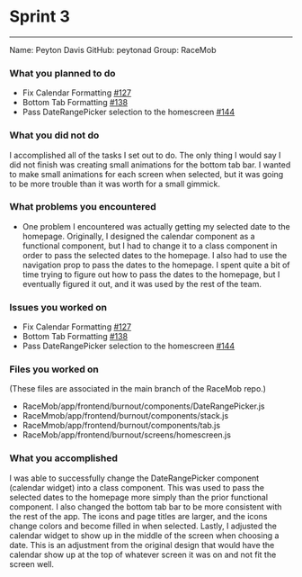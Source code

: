 # Sprint 3
---

Name: Peyton Davis 
GitHub: peytonad
Group: RaceMob

### What you planned to do
 - Fix Calendar Formatting [#127](https://github.com/utk-cs340-fall23/RaceMob/issues/127)
 - Bottom Tab Formatting [#138](https://github.com/utk-cs340-fall23/RaceMob/issues/138)
 - Pass DateRangePicker selection to the homescreen [#144](https://github.com/utk-cs340-fall23/RaceMob/issues/144)

### What you did not do
I accomplished all of the tasks I set out to do. The only thing I would say I did not finish was creating small animations for the bottom tab bar. I wanted to make small animations for each screen when selected, but it was going to be more trouble than it was worth for a small gimmick.

### What problems you encountered
 - One problem I encountered was actually getting my selected date to the homepage. Originally, I designed the calendar component as a functional component, but I had to change it to a class component in order to pass the selected dates to the homepage. I also had to use the navigation prop to pass the dates to the homepage. I spent quite a bit of time trying to figure out how to pass the dates to the homepage, but I eventually figured it out, and it was used by the rest of the team.

### Issues you worked on
 - Fix Calendar Formatting [#127](https://github.com/utk-cs340-fall23/RaceMob/issues/127)
 - Bottom Tab Formatting [#138](https://github.com/utk-cs340-fall23/RaceMob/issues/138)
 - Pass DateRangePicker selection to the homescreen [#144](https://github.com/utk-cs340-fall23/RaceMob/issues/144)

### Files you worked on
(These files are associated in the main branch of the RaceMob repo.)
 - RaceMob/app/frontend/burnout/components/DateRangePicker.js
 - RaceMmob/app/frontend/burnout/components/stack.js
 - RaceMmob/app/frontend/burnout/components/tab.js
 - RaceMob/app/frontend/burnout/screens/homescreen.js

### What you accomplished
I was able to successfully change the DateRangePicker component (calendar widget) 
into a class component. This was used to pass the selected dates to the homepage
more simply than the prior functional component. I also changed the bottom tab bar
to be more consistent with the rest of the app. The icons and page titles are larger,
and the icons change colors and become filled in when selected. Lastly, I adjusted
the calendar widget to show up in the middle of the screen when choosing a date.
This is an adjustment from the original design that would have the calendar show
up at the top of whatever screen it was on and not fit the screen well.
